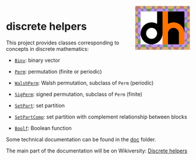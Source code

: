 <img src="discretehelpers/_img/Discrete_helpers_icon_framed.svg" width="150" align="right">

# discrete helpers

This project provides classes corresponding to concepts in discrete mathematics:

* [`Binv`](discretehelpers/binv): binary vector


* [`Perm`](discretehelpers/perm): permutation (finite or periodic)
* [`WalshPerm`](discretehelpers/walsh_perm): Walsh permutation, subclass of `Perm` (periodic)
* [`SigPerm`](discretehelpers/sig_perm): signed permutation, subclass of `Perm` (finite)


* [`SetPart`](discretehelpers/set_part): set partition
* [`SetPartComp`](discretehelpers/set_part_comp): set partition with complement relationship between blocks


* [`Boolf`](discretehelpers/boolf): Boolean function

Some technical documentation can be found in the [doc](doc) folder.

The main part of the documentation will be on Wikiversity:
[Discrete helpers](https://en.wikiversity.org/wiki/Discrete_helpers)
